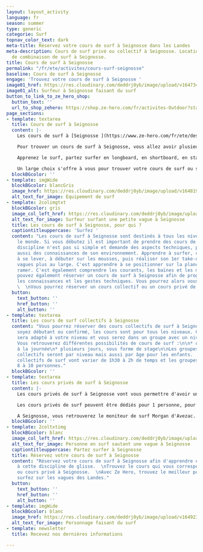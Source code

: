 ```yaml
---
layout: layout_activity
language: fr
season: summer
type: generic
categorie: Surf
topnav_color_text: dark
meta-title: Réservez votre cours de surf à Seignosse dans les Landes
meta-description: Cours de surf privé ou collectif à Seignosse. Location de surf et
  de combinaison de surf à Seignosse.
title: Cours de surf à Seignosse
permalink: "/fr/ete/activites/cours-surf-seignosse"
baseline: Cours de surf à Seignosse
engage: 'Trouvez votre cours de surf à Seignosse '
image01_href: https://res.cloudinary.com/deddrj0yb/image/upload/v1647340584/website/Ind%C3%A9pendant/51492224_2264458510442590_1849281714996641792_n.png
image01_alt: Surfeur à Seignosse faisant du surf
button_to_link_to_ze_hero_shop:
  button_text: ''
  url_to_shop_zehero: https://shop.ze-hero.com/fr/activites-Outdoor?station=Seignosse&calessonstype=all&catypegenderlistsummer=all&calessonsactivitytype=Surf&start-date=
page_sections:
- template: textarea
  title: Cours de surf à Seignosse
  content: |-
    Les cours de surf à [Seignosse ](https://www.ze-hero.com/fr/ete/destination/seignosse)vont pouvoir se faire tout d'abord à différentes plages et spots. Vous allez donc retrouver la plage des Casernes, la plage du Penon, la plage des Bourdaines et la plage des Estagnots.

    Pour trouver un cours de surf à Seignosse, vous allez avoir plusieurs écoles de surf. Elles sont au nombre de 22 et vous allez avoir également des moniteurs de surf indépendants comme Morgan D'Avezac.

    Apprenez le surf, partez surfer en longboard, en shortboard, en stand-up paddle.

    Un large choix s'offre à vous pour trouver votre cours de surf ou simplement de louer votre matériel de surf à Seignosse.
  blockBGcolor: ''
- template: imgWide
  blockBGcolor: blancGris
  image_href: https://res.cloudinary.com/deddrj0yb/image/upload/v1648195891/website/assets/Recadr%C3%A9es/surf.png
  alt_text_for_image: Equipement de surf
- template: 2colimgtxt
  blockBGcolor: gris
  image_col_left_href: https://res.cloudinary.com/deddrj0yb/image/upload/v1647362603/website/resorts/Seignosse/jeffrey-brandjes-IYN2sh976Ac-unsplash_1.jpg
  alt_text_for_image: Surfeur surfant une petite vague à Seignosse
  title: Les cours de surf à Seignosse, pour qui ?
  captiontitleuppercase: 'Surfez '
  content: "Les cours de surf à Seignosse sont destinés à tous les niveaux et tout
    le monde. Si vous débutez il est important de prendre des cours de surf. Cette
    discipline n'est pas si simple et demande des aspects techniques, physiques mais
    aussi des connaissances de son environnement. Apprendre à surfer, c'est apprendre
    à se lever, à débuter sur les mousses, puis réaliser son 1er take-off sur les
    vagues plus au large. C'est apprendre à se positionner sur la planche et à bien
    ramer. C'est également comprendre les courants, les baïnes et les marées.  \nVous
    pouvez également réserver un cours de surf à Seignosse afin de progresser, d'accumuler
    les connaissances et les gestes techniques. Vous pourrez alors vous perfectionner.
    \  \nVous pourrez réserver un cours collectif ou un cours privé de surf à Seignosse."
  button:
    text_button: ''
    href_button: ''
    alt_button: ''
- template: textarea
  title: Les cours de surf collectifs à Seignosse
  content: "Vous pourrez réserver des cours collectifs de surf à Seignosse, que vous
    soyez débutant ou confirmé, les cours sont pour tous les niveaux. Chaque cours
    sera adapté à votre niveau et vous serez dans un groupe avec un niveau homogène.
    Vous retrouverez différentes possibilités de cours de surf :\n\n* quelques heures\n*
    à la journée\n* plusieurs jours, sous forme de stage\n\nLes groupes des cours
    collectifs seront par niveau mais aussi par âge pour les enfants.  \nLes cours
    collectifs de surf vont varier de 1h30 à 2h de temps et les groupes seront jusqu'à
    8 à 10 personnes."
  blockBGcolor: ''
- template: textarea
  title: Les cours privés de surf à Seignosse
  content: |-
    Les cours privés de surf à Seignosse vont vous permettre d'avoir un moniteur dédié à vous pendant 1h30 à 2h. Il restera avec vous afin de regarder chacun de vos gestes, de vos mouvements. Il vous permettra alors d'apprendre et de progresser beaucoup plus vite qu'en cours collectif. Un moniteur spécifique pour vous qui vous accompagnera dans votre progression et dans vos objectifs.

    Les cours privés de surf peuvent être dédiés pour 1 personne, pour 2 personnes et pour 3 personnes maximum.

    A Seignosse, vous retrouverez le moniteur de surf Morgan d'Avezac. Il vous transmettra toutes ses compétences techniques, physiques. Un moniteur qui a pratiqué la compétition à haut niveau pendant 10 années et qui sera à l'écoute pour vous apporter les meilleurs conseils.
  blockBGcolor: ''
- template: 2coltxtimg
  blockBGcolor: blanc
  image_col_left_href: https://res.cloudinary.com/deddrj0yb/image/upload/v1647264217/website/resorts/Seignosse/tom-wolff-XYCIp21GBQQ-unsplash.jpg
  alt_text_for_image: Personne en surf sautant une vague à Seignosse
  captiontitleuppercase: Partez surfer à Seignosse
  title: Réservez votre cours de surf à Seignosse
  content: "Réservez votre cours de surf à Seignosse afin d'apprendre et de vous initier
    à cette discipline de glisse.  \nTrouvez le cours qui vous correspond, cours collectif
    ou cours privé à Seignosse.  \nAvec Ze Hero, trouvez le meilleur pour vous et
    surfez sur les vagues des Landes."
  button:
    text_button: ''
    href_button: ''
    alt_button: ''
- template: imgWide
  blockBGcolor: blanc
  image_href: https://res.cloudinary.com/deddrj0yb/image/upload/v1649238781/website/assets/Personnages%20poses/Poses%20format%20large/Surf.png
  alt_text_for_image: Personnage faisant du surf
- template: newsletter
  title: Recevez nos dernières informations

---
```

